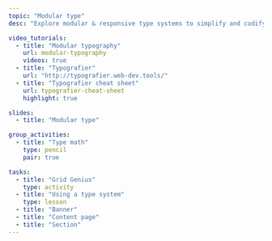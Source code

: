 ```yaml
---
topic: "Modular type"
desc: "Explore modular & responsive type systems to simplify and codify typesetting on the web."

video_tutorials:
  - title: "Modular typography"
    url: modular-typography
    videos: true
  - title: "Typografier"
    url: "http://typografier.web-dev.tools/"
  - title: "Typografier cheat sheet"
    url: typografier-cheat-sheet
    highlight: true

slides:
  - title: "Modular type"

group_activities:
  - title: "Type math"
    type: pencil
    pair: true

tasks:
  - title: "Grid Genius"
    type: activity
  - title: "Using a type system"
    type: lesson
  - title: "Banner"
  - title: "Content page"
  - title: "Section"
---
```

